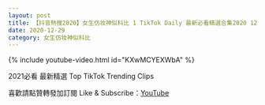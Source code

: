 ```yaml
---
layout: post
title: 【抖音熱搜2020】女生仿妆神似科比 1 TikTok Daily 最新必看精選合集2020 12 29
date: 2020-12-29
category: 女生仿妆神似科比
---
```


{% include youtube-video.html id="KXwMCYEXWbA" %}

2021必看 最新精選 Top TikTok Trending Clips

喜歡請點贊轉發加訂閱 Like & Subscribe：[YouTube](https://www.youtube.com/channel/UCAoR7VcanIPd04uEq_GIylA/videos)

